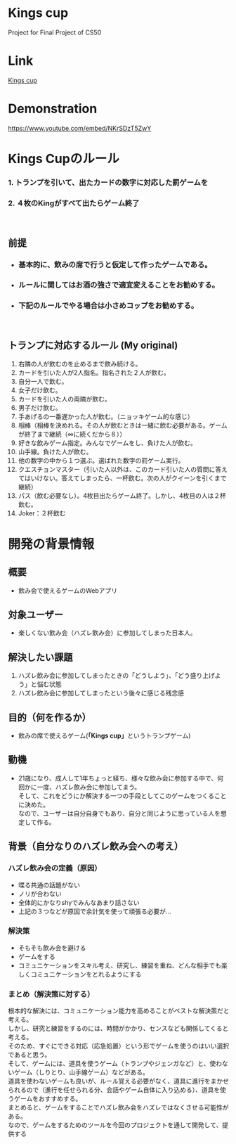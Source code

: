 # Kings cup
Project for Final Project of CS50

# Link
[Kings cup](https://kings-cup-two.vercel.app/)

# Demonstration
https://www.youtube.com/embed/NKrSDzT5ZwY

# Kings Cupのルール

### 1. トランプを引いて、出たカードの数字に対応した罰ゲームを
### 2. ４枚のKingがすべて出たらゲーム終了

<br>

## 前提
- ### 基本的に、飲みの席で行うと仮定して作ったゲームである。
- ### ルールに関してはお酒の強さで適宜変えることをお勧めする。
- ### 下記のルールでやる場合は小さめコップをお勧めする。

<br>

## トランプに対応するルール  (My original)
1. 右隣の人が飲むのを止めるまで飲み続ける。
1. カードを引いた人が2人指名。指名された２人が飲む。
1. 自分一人で飲む。
1. 女子だけ飲む。
1. カードを引いた人の両隣が飲む。
1. 男子だけ飲む。
1. 手あげるの一番遅かった人が飲む。（ニョッキゲーム的な感じ）
1. 相棒（相棒を決めれる。その人が飲むときは一緒に飲む必要がある。ゲームが終了まで継続（∞に続くだから８））
1. 好きな飲みゲーム指定。みんなでゲームをし、負けた人が飲む。
1. 山手線。負けた人が飲む。
1. 他の数字の中から１つ選ぶ。選ばれた数字の罰ゲーム実行。
1. クエスチョンマスター（引いた人以外は、このカード引いた人の質問に答えてはいけない。答えてしまったら、一杯飲む。次の人がクイーンを引くまで継続）
1. パス（飲む必要なし）。4枚目出たらゲーム終了。しかし、4枚目の人は２杯飲む。<br>
1. Joker：２杯飲む

# 開発の背景情報

## 概要
- 飲み会で使えるゲームのWebアプリ

## 対象ユーザー
- 楽しくない飲み会（ハズレ飲み会）に参加してしまった日本人。

## 解決したい課題
1. ハズレ飲み会に参加してしまったときの「どうしよう」、「どう盛り上げよう」と悩む状態
1. ハズレ飲み会に参加してしまったという後々に感じる残念感

## 目的（何を作るか）
- 飲みの席で使えるゲーム(<strong>「Kings cup」</strong>というトランプゲーム)

## 動機
- 21歳になり、成人して1年ちょっと経ち、様々な飲み会に参加する中で、何回かに一度、ハズレ飲み会に参加してまう。<br>
そして、これをどうにか解決する一つの手段としてこのゲームをつくることに決めた。<br>
なので、ユーザーは自分自身でもあり、自分と同じように思っている人を想定して作る。

## 背景（自分なりのハズレ飲み会への考え）

### ハズレ飲み会の定義（原因）
- 喋る共通の話題がない
- ノリが合わない
- 全体的にかなりshyでみんなあまり話さない
- 上記の３つなどが原因で余計気を使って頑張る必要が...

### 解決策
- そもそも飲み会を避ける
- ゲームをする
- コミュニケーションをスキル考え、研究し、練習を重ね、どんな相手でも楽しくコミュニケーションをとれるようにする

### まとめ（解決策に対する）
根本的な解決には、コミュニケーション能力を高めることがベストな解決策だと考える。<br>
しかし、研究と練習をするのには、時間がかかり、センスなども関係してくると考える。<br>
そのため、すぐにできる対応（応急処置）という形でゲームを使うのはいい選択であると思う。<br>
そして、ゲームには、道具を使うゲーム（トランプやジェンガなど）と、使わないゲーム（しりとり、山手線ゲーム）などがある。<br>
道具を使わないゲームも良いが、ルール覚える必要がなく、道具に進行をまかせられるので（進行を任せられる分、会話やゲーム自体に入り込める）、道具を使うゲームをおすすめする。<br>
まとめると、ゲームをすることでハズレ飲み会をハズレではなくさせる可能性がある。<br>なので、ゲームをするためのツールを今回のプロジェクトを通して開発して、提供する

